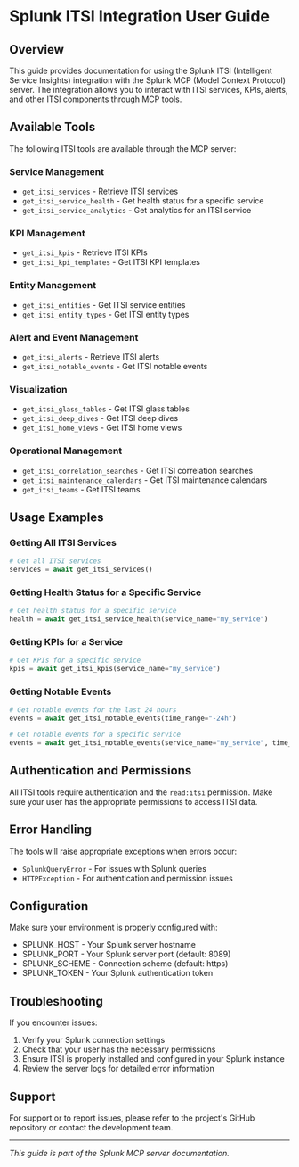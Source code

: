 # Splunk ITSI Integration User Guide

## Overview

This guide provides documentation for using the Splunk ITSI (Intelligent Service Insights) integration with the Splunk MCP (Model Context Protocol) server. The integration allows you to interact with ITSI services, KPIs, alerts, and other ITSI components through MCP tools.

## Available Tools

The following ITSI tools are available through the MCP server:

### Service Management
- `get_itsi_services` - Retrieve ITSI services
- `get_itsi_service_health` - Get health status for a specific service
- `get_itsi_service_analytics` - Get analytics for an ITSI service

### KPI Management
- `get_itsi_kpis` - Retrieve ITSI KPIs
- `get_itsi_kpi_templates` - Get ITSI KPI templates

### Entity Management
- `get_itsi_entities` - Get ITSI service entities
- `get_itsi_entity_types` - Get ITSI entity types

### Alert and Event Management
- `get_itsi_alerts` - Retrieve ITSI alerts
- `get_itsi_notable_events` - Get ITSI notable events

### Visualization
- `get_itsi_glass_tables` - Get ITSI glass tables
- `get_itsi_deep_dives` - Get ITSI deep dives
- `get_itsi_home_views` - Get ITSI home views

### Operational Management
- `get_itsi_correlation_searches` - Get ITSI correlation searches
- `get_itsi_maintenance_calendars` - Get ITSI maintenance calendars
- `get_itsi_teams` - Get ITSI teams

## Usage Examples

### Getting All ITSI Services
```python
# Get all ITSI services
services = await get_itsi_services()
```

### Getting Health Status for a Specific Service
```python
# Get health status for a specific service
health = await get_itsi_service_health(service_name="my_service")
```

### Getting KPIs for a Service
```python
# Get KPIs for a specific service
kpis = await get_itsi_kpis(service_name="my_service")
```

### Getting Notable Events
```python
# Get notable events for the last 24 hours
events = await get_itsi_notable_events(time_range="-24h")

# Get notable events for a specific service
events = await get_itsi_notable_events(service_name="my_service", time_range="-7d")
```

## Authentication and Permissions

All ITSI tools require authentication and the `read:itsi` permission. Make sure your user has the appropriate permissions to access ITSI data.

## Error Handling

The tools will raise appropriate exceptions when errors occur:
- `SplunkQueryError` - For issues with Splunk queries
- `HTTPException` - For authentication and permission issues

## Configuration

Make sure your environment is properly configured with:
- SPLUNK_HOST - Your Splunk server hostname
- SPLUNK_PORT - Your Splunk server port (default: 8089)
- SPLUNK_SCHEME - Connection scheme (default: https)
- SPLUNK_TOKEN - Your Splunk authentication token

## Troubleshooting

If you encounter issues:
1. Verify your Splunk connection settings
2. Check that your user has the necessary permissions
3. Ensure ITSI is properly installed and configured in your Splunk instance
4. Review the server logs for detailed error information

## Support

For support or to report issues, please refer to the project's GitHub repository or contact the development team.

---

*This guide is part of the Splunk MCP server documentation.*